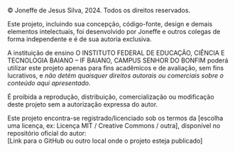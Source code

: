 © Joneffe de Jesus Silva, 2024. Todos os direitos reservados.

Este projeto, incluindo sua concepção, código-fonte, design e demais elementos intelectuais, foi desenvolvido por Joneffe e outros colegas de forma independente e é de sua autoria exclusiva.

A instituição de ensino O INSTITUTO FEDERAL DE EDUCAÇÃO, CIÊNCIA E TECNOLOGIA BAIANO – IF BAIANO, CAMPUS SENHOR DO BONFIM poderá utilizar este projeto apenas para fins acadêmicos e de avaliação, sem fins lucrativos, e *não detém quaisquer direitos autorais ou comerciais sobre o conteúdo aqui apresentado*.

É proibida a reprodução, distribuição, comercialização ou modificação deste projeto sem a autorização expressa do autor.

Este projeto encontra-se registrado/licenciado sob os termos da [escolha uma licença, ex: Licença MIT / Creative Commons / outra], disponível no repositório oficial do autor:  
[Link para o GitHub ou outro local onde o projeto esteja publicado]

